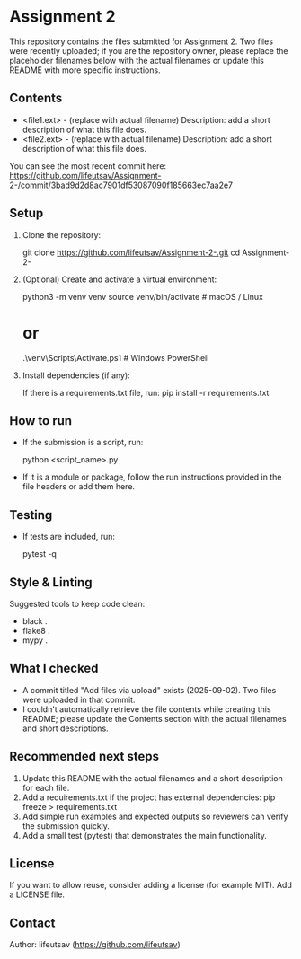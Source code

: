 # Assignment 2

This repository contains the files submitted for Assignment 2. Two files were recently uploaded; if you are the repository owner, please replace the placeholder filenames below with the actual filenames or update this README with more specific instructions.

## Contents
- <file1.ext> - (replace with actual filename) Description: add a short description of what this file does.
- <file2.ext> - (replace with actual filename) Description: add a short description of what this file does.

You can see the most recent commit here: https://github.com/lifeutsav/Assignment-2-/commit/3bad9d2d8ac7901df53087090f185663ec7aa2e7

## Setup
1. Clone the repository:

   git clone https://github.com/lifeutsav/Assignment-2-.git
   cd Assignment-2-

2. (Optional) Create and activate a virtual environment:

   python3 -m venv venv
   source venv/bin/activate  # macOS / Linux
   # or
   .\venv\Scripts\Activate.ps1  # Windows PowerShell

3. Install dependencies (if any):

   If there is a requirements.txt file, run:
   pip install -r requirements.txt

## How to run
- If the submission is a script, run:

  python <script_name>.py

- If it is a module or package, follow the run instructions provided in the file headers or add them here.

## Testing
- If tests are included, run:

  pytest -q

## Style & Linting
Suggested tools to keep code clean:

- black .
- flake8 .
- mypy .

## What I checked
- A commit titled "Add files via upload" exists (2025-09-02). Two files were uploaded in that commit.
- I couldn't automatically retrieve the file contents while creating this README; please update the Contents section with the actual filenames and short descriptions.

## Recommended next steps
1. Update this README with the actual filenames and a short description for each file.
2. Add a requirements.txt if the project has external dependencies: pip freeze > requirements.txt
3. Add simple run examples and expected outputs so reviewers can verify the submission quickly.
4. Add a small test (pytest) that demonstrates the main functionality.

## License
If you want to allow reuse, consider adding a license (for example MIT). Add a LICENSE file.

## Contact
Author: lifeutsav (https://github.com/lifeutsav)
